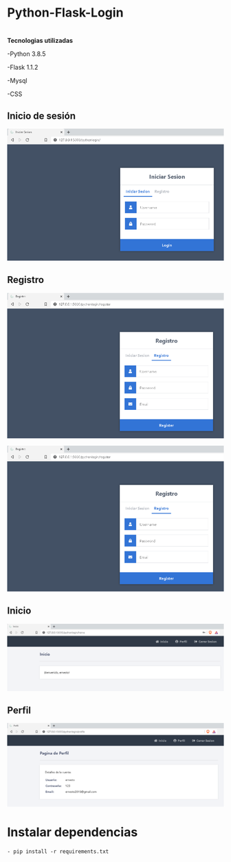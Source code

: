 # Python-Flask-Login

#
**Tecnologias utilizadas** 


-Python 3.8.5

-Flask 1.1.2

-Mysql

-CSS

## Inicio de sesión 
![Screenshot](c1.PNG)

## Registro 
![ScreenShot](c2.PNG)

<img src="c2.PNG" alt="c2" width="800"/>

## Inicio 
![ScreenShot](c3.PNG)

## Perfil 
![ScreenShot](c4.PNG)



# Instalar dependencias
```
- pip install -r requirements.txt

```


